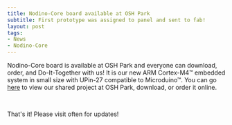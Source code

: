 ```yaml
---
title: Nodino-Core board available at OSH Park 
subtitle: First prototype was assigned to panel and sent to fab!
layout: post
tags:
- News
- Nodino-Core
---
```


<p>Nodino-Core board is available at OSH Park and everyone can download, order, and Do-It-Together with us! It is our new ARM Cortex-M4&trade; embedded system in small size with UPin-27 compatible to Microduino&trade;. You can go <a href="http://oshpark.com/shared_projects/UsDMIzvi">here</a> to view our shared project at OSH Park, download, or order it online.</p>

<p style="text-align: center;"><img alt="" src="/img/nodino-core-front.png" /> <img alt="" src="/img/nodino-core-back.png" /></p>

<p>That's it! Please visit often for updates!</p>
